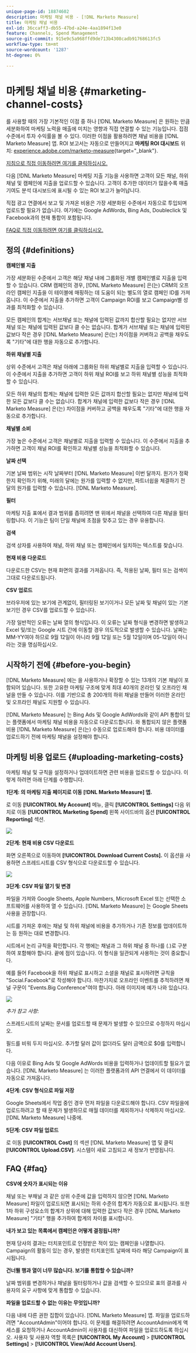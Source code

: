 ```yaml
---
unique-page-id: 18874602
description: 마케팅 채널 비용 - [!DNL Marketo Measure]
title: 마케팅 채널 비용
exl-id: 36ccaff3-db55-47bd-a24e-4aa1894f13e0
feature: Channels, Spend Management
source-git-commit: 915e9c5a968ffd9de713b4308cadb91768613fc5
workflow-type: tm+mt
source-wordcount: '1287'
ht-degree: 0%

---
```


# 마케팅 채널 비용 {#marketing-channel-costs}

를 사용할 때의 가장 기본적인 이점 중 하나 [!DNL Marketo Measure] 은 원하는 만큼 세분화하여 마케팅 노력을 매출에 미치는 영향과 직접 연결할 수 있는 기능입니다. 접점 수준에서 투자 수익률을 볼 수 있다. 이러한 이점을 활용하려면 채널 비용을 [!DNL Marketo Measure] 앱. ROI 보고서는 자동으로 만들어지고 **마케팅 ROI 대시보드** 위치: [experience.adobe.com/marketo-measure](https://experience.adobe.com/marketo-measure){target="_blank"}.

[지침으로 직접 이동하려면 여기를 클릭하십시오.](/help/marketing-spend/spend-management/marketing-channel-costs.md#uploading-marketing-costs)

다음 [!DNL Marketo Measure] 마케팅 지출 기능을 사용하면 고객이 모든 채널, 하위 채널 및 캠페인에 지출을 업로드할 수 있습니다. 고객이 추가한 데이터가 많을수록 매출 기여도 분석 대시보드에 표시될 수 있는 ROI 보고가 늘어납니다.

직접 광고 연결에서 보고 및 가져온 비용은 가장 세분화된 수준에서 자동으로 투입되며 업로드할 필요가 없습니다. 여기에는 Google AdWords, Bing Ads, Doubleclick 및 Facebook과의 현재 통합이 포함됩니다.

[FAQ로 직접 이동하려면 여기를 클릭하십시오.](/help/marketing-spend/spend-management/marketing-channel-costs.md#faq)

## 정의 {#definitions}

**캠페인별 지출**

가장 세분화된 수준에서 고객은 해당 채널 내에 그룹화된 개별 캠페인별로 지출을 입력할 수 있습니다. CRM 캠페인의 경우, [!DNL Marketo Measure] 은(는) CRM의 오프라인 캠페인 지출을 이 테이블에 매핑하는 데 도움이 되는 별도의 열로 캠페인 ID를 가져옵니다. 이 수준에서 지출을 추가하면 고객이 Campaign ROI를 보고 Campaign별 성과를 최적화할 수 있습니다.

모든 캠페인의 합계는 서브채널 또는 채널에 입력된 값까지 합산할 필요는 없지만 서브채널 또는 채널에 입력된 값보다 클 수는 없습니다. 합계가 서브채널 또는 채널에 입력된 값보다 작은 경우 [!DNL Marketo Measure] 은(는) 차이점을 커버하고 공백을 채우도록 &quot;기타&quot;에 대한 행을 자동으로 추가합니다.

**하위 채널별 지출**

상위 수준에서 고객은 채널 아래에 그룹화된 하위 채널별로 지출을 입력할 수 있습니다. 이 수준에서 지출을 추가하면 고객이 하위 채널 ROI를 보고 하위 채널별 성능을 최적화할 수 있습니다.

모든 하위 채널의 합계는 채널에 입력한 모든 값까지 합산할 필요는 없지만 채널에 입력한 모든 값보다 클 수는 없습니다. 합계가 채널에 입력한 값보다 작은 경우 [!DNL Marketo Measure] 은(는) 차이점을 커버하고 공백을 채우도록 &quot;기타&quot;에 대한 행을 자동으로 추가합니다.

**채널별 소비**

가장 높은 수준에서 고객은 채널별로 지출을 입력할 수 있습니다. 이 수준에서 지출을 추가하면 고객이 채널 ROI를 확인하고 채널별 성능을 최적화할 수 있습니다.

**날짜 선택**

기본 날짜 범위는 시작 날짜부터 [!DNL Marketo Measure] 이번 달까지. 원가가 정확한지 확인하기 위해, 미래의 달에는 원가를 입력할 수 없지만, 파트너쉽을 체결하기 전 달의 원가를 입력할 수 있습니다. [!DNL Marketo Measure].

**필터**

마케팅 지출 표에서 결과 범위를 좁히려면 맨 위에서 채널을 선택하여 다른 채널을 필터링합니다. 이 기능은 팀이 단일 채널에 초점을 맞추고 있는 경우 유용합니다.

**검색**

검색 상자를 사용하여 채널, 하위 채널 또는 캠페인에서 일치하는 텍스트를 찾습니다.

**현재 비용 다운로드**

다운로드한 CSV는 현재 화면의 결과를 가져옵니다. 즉, 적용된 날짜, 필터 또는 검색이 그대로 다운로드됩니다.

**CSV 업로드**

브라우저에 있는 보기에 관계없이, 필터링된 보기이거나 모든 날짜 및 채널이 있는 기본 보기인 경우 CSV를 업로드할 수 있습니다.

가장 일반적인 오류는 날짜 열의 형식입니다. 이 오류는 날짜 형식을 변경하면 발생하고 Excel 및/또는 Google 시트 간에 이동할 경우 의도적으로 발생할 수 있습니다. 날짜는 MM-YY여야 하므로 9월 12일이 아니라 9월 12일 또는 5월 12일이며 05-12일이 아니라는 것을 명심하십시오.

## 시작하기 전에 {#before-you-begin}

[!DNL Marketo Measure] 에는 을 사용하거나 확장할 수 있는 13개의 기본 채널이 포함되어 있습니다. 또한 고유한 마케팅 구조에 맞게 최대 40개의 온라인 및 오프라인 채널을 만들 수 있습니다. 이를 기반으로 총 200개의 하위 채널을 만들어 이러한 온라인 및 오프라인 채널도 지원할 수 있습니다.

[!DNL Marketo Measure] 는 Bing Ads 및 Google AdWords와 같이 API 통합이 있는 플랫폼에서 마케팅 채널 비용을 자동으로 다운로드합니다. 와 통합되지 않은 플랫폼 비용 [!DNL Marketo Measure] 은(는) 수동으로 업로드해야 합니다. 비용 데이터를 업로드하기 전에 마케팅 채널을 설정해야 합니다.

## 마케팅 비용 업로드 {#uploading-marketing-costs}

마케팅 채널 및 규칙을 설정하거나 업데이트하면 관련 비용을 업로드할 수 있습니다. 이렇게 하려면 아래 단계를 수행합니다.

**1단계: 의 마케팅 지출 페이지로 이동 [!DNL Marketo Measure] 앱.**

로 이동 **[!UICONTROL My Account]** 메뉴, 클릭 **[!UICONTROL Settings]** 다음 위치로 이동 **[!UICONTROL Marketing Spend]** 왼쪽 사이드바의 옵션 **[!UICONTROL Reporting]** 섹션.

![](assets/1.png)

**2단계: 현재 비용 CSV 다운로드**

화면 오른쪽으로 이동하여 **[!UICONTROL Download Current Costs].** 이 옵션을 사용하면 스프레드시트를 CSV 형식으로 다운로드할 수 있습니다.

![](assets/2.png)

**3단계: CSV 파일 열기 및 변경**

파일을 가져와 Google Sheets, Apple Numbers, Microsoft Excel 또는 선택한 소프트웨어를 사용하여 열 수 있습니다. [!DNL Marketo Measure] 는 Google Sheets 사용을 권장합니다.

시트를 가져온 후에는 채널 및 하위 채널에 비용을 추가하거나 기존 정보를 업데이트하는 등 원하는 대로 변경합니다.

시트에서 논리 규칙을 확인합니다. 각 행에는 채널과 그 하위 채널 중 하나를 (.)로 구분하여 포함해야 합니다. 끝에 점이 있습니다. 이 형식을 일관되게 사용하는 것이 중요합니다.

예를 들어 Facebook을 하위 채널로 표시하고 소셜을 채널로 표시하려면 규칙을 &quot;Social.Facebook&quot;로 작성해야 합니다. 마찬가지로 오프라인 이벤트를 추적하려면 채널 구문이 &quot;Events.Big Conference&quot;여야 합니다. 아래 이미지에 예가 나와 있습니다.

![](assets/3.png)

_추가 참고 사항_:

스프레드시트의 날짜는 문서를 업로드할 때 문제가 발생할 수 있으므로 수정하지 마십시오.

필드를 비워 두지 마십시오. 추가할 달러 값이 없더라도 달러 금액으로 $0를 입력합니다.

다음 이유로 Bing Ads 및 Google AdWords 비용을 입력하거나 업데이트할 필요가 없습니다. [!DNL Marketo Measure] 는 이러한 플랫폼과의 API 연결에서 이 데이터를 자동으로 가져옵니다.

**4단계: CSV 형식으로 파일 저장**

Google Sheets에서 작업 중인 경우 먼저 파일을 다운로드해야 합니다. CSV 파일을에 업로드하려고 할 때 문제가 발생하므로 매월 데이터를 제외하거나 삭제하지 마십시오. [!DNL Marketo Measure] 나중에.

**5단계: CSV 파일 업로드**

로 이동 **[!UICONTROL Cost]** 의 섹션 [!DNL Marketo Measure] 앱 및 클릭 **[!UICONTROL Upload.CSV]**. 시스템이 새로 고침되고 새 정보가 반영됩니다.

## FAQ {#faq}

**CSV에 숫자가 표시되는 이유**

채널 또는 부채널 과 같은 상위 수준에 값을 입력하지 않으면 [!DNL Marketo Measure] 파일이 업로드되면 표시되는 하위 수준의 합계가 자동으로 표시됩니다. 또한 1차 하위 구성요소의 합계가 상위에 대해 입력한 값보다 작은 경우 [!DNL Marketo Measure] &quot;기타&quot; 행을 추가하여 합계의 차이를 표시합니다.

**내가 보고 있는 목록에서 캠페인은 어떻게 결정됩니까?**

현재 당사의 결과는 터치포인트로 인정받은 적이 있는 캠페인을 나열합니다. Campaign의 활동이 있는 경우, 발생한 터치포인트 날짜에 따라 해당 Campaign이 표시됩니다.

**건너뛸 행과 열이 너무 많습니다. 보기를 통합할 수 있습니까?**

날짜 범위를 변경하거나 채널을 필터링하거나 값을 검색할 수 있으므로 표의 결과를 사용자의 요구 사항에 맞게 통합할 수 있습니다.

**파일을 업로드할 수 없는 이유는 무엇입니까?**

다음 내에 다른 권한 집합이 있습니다. [!DNL Marketo Measure] 앱. 파일을 업로드하려면 &quot;AccountAdmin&quot;이어야 합니다. 이 문제를 해결하려면 AccountAdmin에게 액세스를 요청하거나 AccountAdmin이 사용자를 대신하여 파일을 업로드하도록 하십시오. 사용자 및 사용자 역할 목록은 **[!UICONTROL My Account]** > **[!UICONTROL Settings]** > **[!UICONTROL View/Add Account Users]**.
